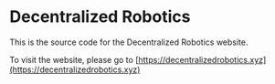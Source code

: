 # Decentralized Robotics
This is the source code for the Decentralized Robotics website.

To visit the website, please go to [https://decentralizedrobotics.xyz](https://decentralizedrobotics.xyz)